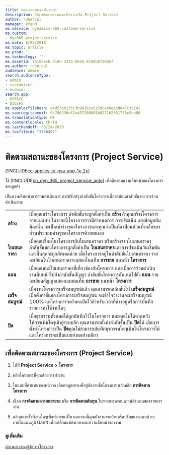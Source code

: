 ```yaml
---
title: ติดตามสถานะของโครงการ
description: วิธีการติดตามสถานะของโครงการใน Project Service
author: ruhercul
manager: kfend
ms.service: dynamics-365-customerservice
ms.custom:
- dyn365-projectservice
ms.date: 8/03/2018
ms.topic: article
ms.prod: ''
ms.technology: ''
ms.assetid: 7610aecb-318c-422b-b626-9106b0736b5f
ms.author: ruhercul
audience: Admin
search.audienceType:
- admin
- customizer
- enduser
search.app:
- D365CE
- D365PS
ms.openlocfilehash: e4d53b6235c3b941bce525dca09ee3d647c3d242
ms.sourcegitcommit: 8c786230ef2a497280885b827162561776e2eb00
ms.translationtype: HT
ms.contentlocale: th-TH
ms.lasthandoff: 03/24/2020
ms.locfileid: "3756497"
---
```

# <a name="track-a-projects-status-project-service"></a>ติดตามสถานะของโครงการ (Project Service)

[!INCLUDE[cc-applies-to-psa-app-1x-2x](../includes/cc-applies-to-psa-app-1x-2x.md)]

ใช้ [!INCLUDE[pn_dyn_365_project_service_auto](../includes/pn-dyn-365-project-service-auto.md)] เพื่อติดตามความคืบหน้าของโครงการของลูกค้า  

เป็นความคืบหน้าการร่วมดำเนินการ การปรับปรุงลำดับขั้นโครงการเพื่อสะท้อนลำดับขั้นของการร่วมดำเนินงาน:  


|              |                                                                                                                                                                                                                                                                                                  |
|--------------|--------------------------------------------------------------------------------------------------------------------------------------------------------------------------------------------------------------------------------------------------------------------------------------------------|
|   **สร้าง**    | เมื่อคุณสร้างโครงการ ลำดับขั้นจะถูกตั้งค่าเป็น **สร้าง** ถ้าคุณสร้างโครงการจากแม่แบบ ในระยะนี้โครงการอาจมีกำหนดการ การประเมิน และข้อมูลทีม มิฉะนั้น จะเป็นเค้าร่างของโครงการและคุณจำเป็นต้องป้อนส่วนที่เหลือของส่วนประกอบต่างๆของโครงการด้วยตนเอง |
|  **ใบเสนอราคา**   |      เมื่อคุณเชื่อมโยงโครงการกับใบเสนอราคา หรือสร้างจากใบเสนอราคา ลำดับขั้นของโครงการถูกตั้งค่าเป็น **ใบเสนอราคา**และการประเมินวันเริ่มต้นและสิ้นสุดจะถูกอัพเดตด้วย เมื่อโครงการอยู่ในลำดับขั้นใบเสนอราคา รายละเอียดในใบเสนอราคาจะแสดงในแท็บ **การขาย** บนหน้า **โครงการ**      |
|   **แผน**   |                                     เมื่อคุณชนะใบเสนอราคาที่เกี่ยวข้องกับโครงการ และเมื่อการร่วมดำเนินงานคืบหน้าไปยังลำดับขั้นสัญญา ลำดับขั้นโครงการอัพเดตไปยัง **แผน** รายละเอียดสัญญาแสดงผลบนแท็บ **การขาย** บนหน้า **โครงการ**                                      |
| **เสร็จสมบูรณ์** |                    เมื่องานโครงการเสร็จสมบูรณ์แล้ว คุณสามารถสลับขั้นไป **เสร็จสมบูรณ์** เมื่อตั้งค่าขั้นของโครงการเสร็จสมบูรณ์ จะเข้าใจว่างานจะเสร็จสมบูรณ์ 100% แต่โครงการจะยังคงเปิดไว้สำหรับเวลาที่ค้างอยู่หรือการบันทึกรายการค่าใช้จ่ายใดๆ                     |
|  **ปิด**   |           เมื่อธุรกรรมทั้งหมดได้ถูกบันทึกไว้ในโครงการ และคุณไม่ได้คาดหวังให้การเพิ่มใดๆเข้าสู่ระบบอีก คุณสามารถตั้งค่าลำดับขั้นเป็น **ปิด**ได้ เมื่อการตั้งค่าโครงการเป็น **ปิด**คุณไม่สามารถบันทึกธุรกรรมใดๆเพิ่มในโครงการได้ และโครงการจะเป็นแบบอ่านอย่างเดียว           |

## <a name="to-track-a-projects-status"></a>เพื่อติดตามสถานะของโครงการ (Project Service)  

1.  ไปที่ **Project Service > โครงการ**  

2.  คลิกโครงการที่คุณต้องการทำงาน  

3.  ในแถบที่ด้านบนของหน้าจอ เลือกกลูกศรลงที่อยู่ถัดจากชื่อโครงการ แล้วคลิก **การติดตามโครงการ**  

4.  เลือก **การติดตามความพยายาม** หรือ **การติดตามต้นทุน** ในรายการดรอปดาวน์ด้านบนของรายการงาน  

5.  คลิกสองครั้งที่งานใดๆเพื่อทำการแก้ไข นอกจากนี้คุณยังสามารถย้ายหรือปรับขนาดแถบต่างๆภายในแผนภูมิ Gantt เพื่อเปลี่ยนแปลงเวลาและความคืบหน้าของงาน  

### <a name="see-also"></a>ดูเพิ่มเติม  
 [คำแนะนำของผู้จัดการโครงการ](../project-service/project-manager-guide.md)
